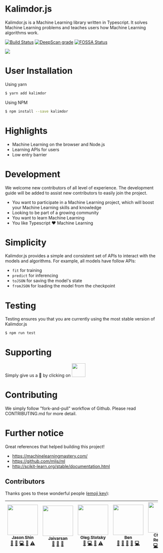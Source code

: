 # Kalimdor.js

Kalimdor.js is a Machine Learning library written in Typescript. It solves Machine Learning problems
and teaches users how Machine Learning algorithms work.

[![Build Status](https://travis-ci.com/JasonShin/kalimdorjs.svg?token=fyXsjBhWmxzn9Pe4yfJp&branch=master)](https://travis-ci.com/JasonShin/kalimdorjs)
[![DeepScan grade](https://deepscan.io/api/projects/2872/branches/21332/badge/grade.svg?token=a1fa0980263b30233c0ddf1e9c3ed778290db2ee)](https://deepscan.io/dashboard#view=project&pid=2872&bid=21332)
[![FOSSA Status](https://app.fossa.io/api/projects/git%2Bgithub.com%2FJasonShin%2Fkalimdorjs.svg?type=shield)](https://app.fossa.io/projects/git%2Bgithub.com%2FJasonShin%2Fkalimdorjs?ref=badge_shield)

<img src="https://i.imgur.com/CpZA2U7.png">

# User Installation

Using yarn

```bash
$ yarn add kalimdor
```

Using NPM

```bash
$ npm install --save kalimdor
```

# Highlights

- Machine Learning on the browser and Node.js
- Learning APIs for users
- Low entry barrier

# Development

We welcome new contributors of all level of experience. The development guide will be added
to assist new contributors to easily join the project.

- You want to participate in a Machine Learning project, which will boost your Machine Learning skills and knowledge
- Looking to be part of a growing community
- You want to learn Machine Learning
- You like Typescript :heart: Machine Learning

# Simplicity

Kalimdor.js provides a simple and consistent set of APIs to interact with the models and algorithms.
For example, all models have follow APIs:

- `fit` for training
- `predict` for inferencing
- `toJSON` for saving the model's state
- `fromJSON` for loading the model from the checkpoint

# Testing

Testing ensures you that you are currently using the most stable version of Kalimdor.js

```bash
$ npm run test
```

# Supporting

Simply give us a :star2: by clicking on <img width="45" src="https://i.imgur.com/JEOaKBk.png">

# Contributing

We simply follow "fork-and-pull" workflow of Github. Please read CONTRIBUTING.md for more detail.

# Further notice

Great references that helped building this project!

- https://machinelearningmastery.com/
- https://github.com/mljs/ml
- http://scikit-learn.org/stable/documentation.html

## Contributors

Thanks goes to these wonderful people ([emoji key](https://github.com/kentcdodds/all-contributors#emoji-key)):

<!-- ALL-CONTRIBUTORS-LIST:START - Do not remove or modify this section -->
<!-- prettier-ignore -->
| [<img src="https://avatars0.githubusercontent.com/u/2525002?v=4" width="100px;"/><br /><sub><b>Jason Shin</b></sub>](https://github.com/JasonShin)<br />[📝](#blog-JasonShin "Blogposts") [🐛](https://github.com/JasonShin/Kalimdor/issues?q=author%3AJasonShin "Bug reports") [💻](https://github.com/JasonShin/Kalimdor/commits?author=JasonShin "Code") [📖](https://github.com/JasonShin/Kalimdor/commits?author=JasonShin "Documentation") [⚠️](https://github.com/JasonShin/Kalimdor/commits?author=JasonShin "Tests") | [<img src="https://avatars0.githubusercontent.com/u/21098186?v=4" width="100px;"/><br /><sub><b>Jaivarsan</b></sub>](https://greed2411.github.io/)<br />[💬](#question-greed2411 "Answering Questions") [🤔](#ideas-greed2411 "Ideas, Planning, & Feedback") [📢](#talk-greed2411 "Talks") | [<img src="https://avatars2.githubusercontent.com/u/9072266?v=4" width="100px;"/><br /><sub><b>Oleg Stotsky</b></sub>](https://www.kaggle.com/ostotsky)<br />[🐛](https://github.com/JasonShin/Kalimdor/issues?q=author%3AOlegStotsky "Bug reports") [💻](https://github.com/JasonShin/Kalimdor/commits?author=OlegStotsky "Code") [📖](https://github.com/JasonShin/Kalimdor/commits?author=OlegStotsky "Documentation") [⚠️](https://github.com/JasonShin/Kalimdor/commits?author=OlegStotsky "Tests") | [<img src="https://avatars3.githubusercontent.com/u/687794?v=4" width="100px;"/><br /><sub><b>Ben</b></sub>](https://github.com/benjaminmcdonald)<br />[💬](#question-benjaminmcdonald "Answering Questions") [🎨](#design-benjaminmcdonald "Design") [📢](#talk-benjaminmcdonald "Talks") [🐛](https://github.com/JasonShin/Kalimdor/issues?q=author%3Abenjaminmcdonald "Bug reports") [💻](https://github.com/JasonShin/Kalimdor/commits?author=benjaminmcdonald "Code") | [<img src="https://avatars1.githubusercontent.com/u/7292257?v=4" width="100px;"/><br /><sub><b>Christoph Reinbothe</b></sub>](https://github.com/LSBOSS)<br />[💻](https://github.com/JasonShin/Kalimdor/commits?author=LSBOSS "Code") [🤔](#ideas-LSBOSS "Ideas, Planning, & Feedback") [🚇](#infra-LSBOSS "Infrastructure (Hosting, Build-Tools, etc)") [👀](#review-LSBOSS "Reviewed Pull Requests") |
| :---: | :---: | :---: | :---: | :---: |

<!-- ALL-CONTRIBUTORS-LIST:END -->
